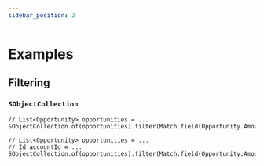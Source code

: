 ```yaml
---
sidebar_position: 2
---
```


# Examples

## Filtering

### `SObjectCollection`

```apex title="Find opportunities over 150,000"
// List<Opportunity> opportunities = ...
SObjectCollection.of(opportunities).filter(Match.field(Opportunity.Amount).greaterThan(150000));
```

```apex title="Find opportunities over 150,000 that belong to a specific account"
// List<Opportunity> opportunities = ...
// Id accountId = ...
SObjectCollection.of(opportunities).filter(Match.field(Opportunity.Amount).greaterThan(150000).also(Opportunity.AccountId).equals(accountId));
```
